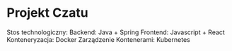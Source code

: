# Projekt Czatu

Stos technologiczny:
Backend: Java + Spring
Frontend: Javascript + React
Konteneryzacja: Docker
Zarządzenie Kontenerami: Kubernetes

